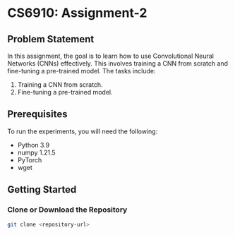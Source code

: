 # CS6910: Assignment-2

## Problem Statement

In this assignment, the goal is to learn how to use Convolutional Neural Networks (CNNs) effectively. This involves training a CNN from scratch and fine-tuning a pre-trained model. The tasks include:

1. Training a CNN from scratch.
2. Fine-tuning a pre-trained model.

## Prerequisites

To run the experiments, you will need the following:

- Python 3.9
- numpy 1.21.5
- PyTorch
- wget

## Getting Started

### Clone or Download the Repository

```bash
git clone <repository-url>

